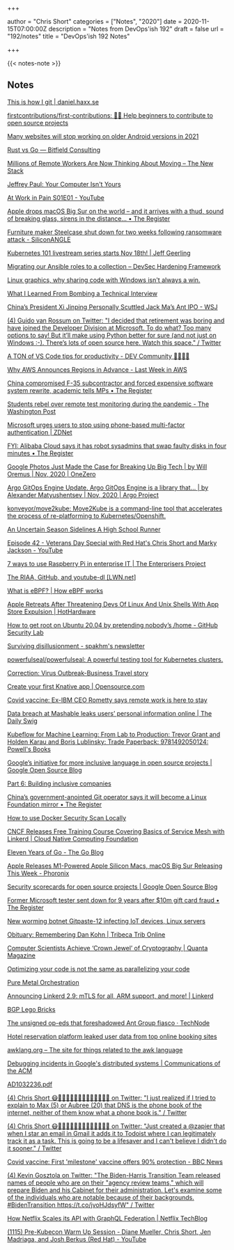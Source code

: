+++

author = "Chris Short"
categories = ["Notes", "2020"]
date = 2020-11-15T07:00:00Z
description = "Notes from DevOps'ish 192"
draft = false
url = "192/notes"
title = "DevOps'ish 192 Notes"

+++

{{< notes-note >}}

## Notes

[This is how I git | daniel.haxx.se](https://daniel.haxx.se/blog/2020/11/09/this-is-how-i-git/)

[firstcontributions/first-contributions: 🚀✨ Help beginners to contribute to open source projects](https://github.com/firstcontributions/first-contributions)

[Many websites will stop working on older Android versions in 2021](https://www.androidpolice.com/2020/11/07/many-websites-will-stop-working-on-older-android-versions-in-2021/)

[Rust vs Go — Bitfield Consulting](https://bitfieldconsulting.com/golang/rust-vs-go)

[Millions of Remote Workers Are Now Thinking About Moving – The New Stack](https://thenewstack.io/millions-of-remote-workers-are-now-thinking-about-moving/)

[Jeffrey Paul: Your Computer Isn't Yours](https://sneak.berlin/20201112/your-computer-isnt-yours/)

[At Work in Pain S01E01 - YouTube](https://www.youtube.com/watch?v=xnCKeeXqElQ&feature=youtu.be)

[Apple drops macOS Big Sur on the world – and it arrives with a thud, sound of breaking glass, sirens in the distance... • The Register](https://www.theregister.com/2020/11/13/apple_releases_big_sur/)

[Furniture maker Steelcase shut down for two weeks following ransomware attack - SiliconANGLE](https://siliconangle.com/2020/11/12/furniture-maker-steelcase-shut-two-weeks-following-ransomware-attack/)

[Kubernetes 101 livestream series starts Nov 18th! | Jeff Geerling](https://www.jeffgeerling.com/blog/2020/kubernetes-101-livestream-series-starts-nov-18th)

[Migrating our Ansible roles to a collection – DevSec Hardening Framework](https://dev-sec.io/blog/2020-10-11-ansible-collection/)

[Linux graphics, why sharing code with Windows isn't always a win.](https://airlied.blogspot.com/2020/11/linux-graphics-why-sharing-code-with.html)

[What I Learned From Bombing a Technical Interview](https://www.ceoraford.com/posts/what-i-learned-from-bombing-a-technical-interview/)

[China’s President Xi Jinping Personally Scuttled Jack Ma’s Ant IPO - WSJ](https://www.wsj.com/articles/china-president-xi-jinping-halted-jack-ma-ant-ipo-11605203556)

[(4) Guido van Rossum on Twitter: "I decided that retirement was boring and have joined the Developer Division at Microsoft. To do what? Too many options to say! But it’ll make using Python better for sure (and not just on Windows :-). There’s lots of open source here. Watch this space." / Twitter](https://twitter.com/gvanrossum/status/1326932991566700549)

[A TON of VS Code tips for productivity - DEV Community 👩‍💻👨‍💻](https://dev.to/craigaholliday/a-ton-of-vs-code-tips-for-productivity-34j3)

[Why AWS Announces Regions in Advance - Last Week in AWS](https://www.lastweekinaws.com/blog/why-aws-announces-regions-in-advance/)

[China compromised F-35 subcontractor and forced expensive software system rewrite, academic tells MPs • The Register](https://www.theregister.com/2020/11/12/china_compromised_f35_software_claim/)

[Students rebel over remote test monitoring during the pandemic - The Washington Post](https://www.washingtonpost.com/technology/2020/11/12/test-monitoring-student-revolt/)

[Microsoft urges users to stop using phone-based multi-factor authentication | ZDNet](https://www.zdnet.com/article/microsoft-urges-users-to-stop-using-phone-based-multi-factor-authentication/)

[FYI: Alibaba Cloud says it has robot sysadmins that swap faulty disks in four minutes • The Register](https://www.theregister.com/2020/11/12/alibaba_singles_day/)

[Google Photos Just Made the Case for Breaking Up Big Tech | by Will Oremus | Nov, 2020 | OneZero](https://onezero.medium.com/google-photos-just-made-the-case-for-breaking-up-big-tech-420dc6b5d375)

[Argo GitOps Engine Update. Argo GitOps Engine is a library that… | by Alexander Matyushentsev | Nov, 2020 | Argo Project](https://blog.argoproj.io/argo-gitops-engine-update-8a2d6911a25c)

[konveyor/move2kube: Move2Kube is a command-line tool that accelerates the process of re-platforming to Kubernetes/Openshift.](https://github.com/konveyor/move2kube)

[An Uncertain Season Sidelines A High School Runner](https://www.wgbh.org/news/education/2020/11/11/covid-and-the-classroom-competition)

[Episode 42 - Veterans Day Special with Red Hat's Chris Short and Marky Jackson - YouTube](https://www.youtube.com/watch?v=EEjiYVYdwwk&feature=youtu.be)

[7 ways to use Raspberry Pi in enterprise IT | The Enterprisers Project](https://enterprisersproject.com/article/2020/11/raspberry-pi-7-enterprise-it-uses)

[The RIAA, GitHub, and youtube-dl [LWN.net]](https://lwn.net/Articles/836830/)

[What is eBPF? | How eBPF works](https://gravitational.com/blog/what-is-ebpf/)

[Apple Retreats After Threatening Devs Of Linux And Unix Shells With App Store Expulsion | HotHardware](https://hothardware.com/news/apple-threatens-shell-app-developers-and-reverses-decision)

[How to get root on Ubuntu 20.04 by pretending nobody’s /home - GitHub Security Lab](https://securitylab.github.com/research/Ubuntu-gdm3-accountsservice-LPE)

[Surviving disillusionment - spakhm's newsletter](https://www.spakhm.com/p/surviving-disillusionment)

[powerfulseal/powerfulseal: A powerful testing tool for Kubernetes clusters.](https://github.com/powerfulseal/powerfulseal)

[Correction: Virus Outbreak-Business Travel story](https://apnews.com/article/business-travel-future-unclear-virus-baa0bef7385bf4fa4674aeea021e041c)

[Create your first Knative app | Opensource.com](https://opensource.com/article/20/11/knative)

[Covid vaccine: Ex-IBM CEO Rometty says remote work is here to stay](https://www.cnbc.com/2020/11/11/covid-vaccine-ex-ibm-ceo-rometty-says-remote-work-is-here-to-stay.html)

[Data breach at Mashable leaks users’ personal information online | The Daily Swig](https://portswigger.net/daily-swig/data-breach-at-mashable-leaks-users-nbsp-personal-information-online)

[Kubeflow for Machine Learning: From Lab to Production: Trevor Grant and Holden Karau and Boris Lublinsky: Trade Paperback: 9781492050124: Powell's Books](https://www.powells.com/book/kubeflow-for-machine-learning-9781492050124)

[Google’s initiative for more inclusive language in open source projects | Google Open Source Blog](https://opensource.googleblog.com/2020/11/googles-initiative-for-more-inclusive.html)

[Part 6: Building inclusive companies](https://together.leaddev.com/programme/building-inclusive-companies)

[China’s government-anointed Git operator says it will become a Linux Foundation mirror • The Register](https://www.theregister.com/2020/11/10/gitee_linux_foundation_china_mirror/)

[How to use Docker Security Scan Locally](https://brianchristner.io/how-to-use-docker-scan/)

[CNCF Releases Free Training Course Covering Basics of Service Mesh with Linkerd | Cloud Native Computing Foundation](https://www.cncf.io/blog/2020/11/10/cncf-releases-free-training-course-covering-basics-of-service-mesh-with-linkerd/)

[Eleven Years of Go - The Go Blog](https://blog.golang.org/11years)

[Apple Releases M1-Powered Apple Silicon Macs, macOS Big Sur Releasing This Week - Phoronix](https://www.phoronix.com/scan.php?page=news_item&px=Apple-Silicon-M1-Macs)

[Security scorecards for open source projects | Google Open Source Blog](https://opensource.googleblog.com/2020/11/security-scorecards-for-open-source.html)

[Former Microsoft tester sent down for 9 years after $10m gift card fraud • The Register](https://www.theregister.com/2020/11/10/microsoft_fraud/)

[New worming botnet Gitpaste-12 infecting IoT devices, Linux servers](https://www.hackread.com/gitpaste-12-worming-botnet-iot-devices-linux-servers/)

[Obituary: Remembering Dan Kohn | Tribeca Trib Online](http://www.tribecatrib.com/content/obituary-remembering-dan-kohn)

[Computer Scientists Achieve ‘Crown Jewel’ of Cryptography | Quanta Magazine](https://www.quantamagazine.org/computer-scientists-achieve-crown-jewel-of-cryptography-20201110/)

[Optimizing your code is not the same as parallelizing your code](https://pythonspeed.com/articles/do-you-need-cluster-or-multiprocessing/)

[Pure Metal Orchestration](https://info.equinixmetal.com/pure-metal-webinar)

[Announcing Linkerd 2.9: mTLS for all, ARM support, and more! | Linkerd](https://linkerd.io/2020/11/09/announcing-linkerd-2.9/)

[BGP Lego Bricks](https://blog.cynthia.re/post/bgp-lego)

[The unsigned op-eds that foreshadowed Ant Group fiasco · TechNode](https://technode.com/2020/11/09/china-voices-the-unsigned-op-eds-that-foreshadowed-ant-group-ipo-suspension/)

[Hotel reservation platform leaked user data from top online booking sites](https://www.hackread.com/hotel-reservation-platform-data-leak-online-booking-sites/)

[awklang.org – Τhe site for things related to the awk language](http://www.awklang.org/)

[Debugging incidents in Google's distributed systems | Communications of the ACM](https://dl.acm.org/doi/10.1145/3397880)

[AD1032236.pdf](https://apps.dtic.mil/sti/pdfs/AD1032236.pdf)

[(4) Chris Short 😷💾👩‍👩‍👧‍👦👨‍👩‍👧‍👦👨‍👨‍👧‍👦 on Twitter: "I just realized if I tried to explain to Max (5) or Aubree (20) that DNS is the phone book of the internet, neither of them know what a phone book is." / Twitter](https://twitter.com/ChrisShort/status/1327003364039798784)

[(4) Chris Short 😷💾👩‍👩‍👧‍👦👨‍👩‍👧‍👦👨‍👨‍👧‍👦 on Twitter: "Just created a @zapier that when I star an email in Gmail it adds it to Todoist where I can legitimately track it as a task. This is going to be a lifesaver and I can't believe I didn't do it sooner." / Twitter](https://twitter.com/ChrisShort/status/1325834634945589249)

[Covid vaccine: First 'milestone' vaccine offers 90% protection - BBC News](https://www.bbc.com/news/health-54873105)

[(4) Kevin Gosztola on Twitter: "The Biden-Harris Transition Team released names of people who are on their "agency review teams," which will prepare Biden and his Cabinet for their administration. Let's examine some of the individuals who are notable because of their backgrounds. #BidenTransition https://t.co/jvoHJdsyfW" / Twitter](https://twitter.com/kgosztola/status/1326387797347930114)

[How Netflix Scales its API with GraphQL Federation | Netflix TechBlog](https://netflixtechblog.com/how-netflix-scales-its-api-with-graphql-federation-part-1-ae3557c187e2)

[(1115) Pre-Kubecon Warm Up Session - Diane Mueller, Chris Short, Jen Madriaga, and Josh Berkus (Red Hat) - YouTube](https://www.youtube.com/watch?v=GKLBqq0UoeQ)
